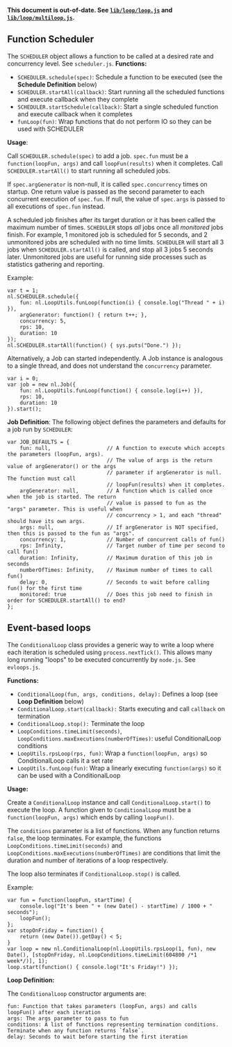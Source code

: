 **This document is out-of-date. See [`lib/loop/loop.js`](https://github.com/benschmaus/nodeload/tree/master/lib/loop/loop.js) and [`lib/loop/multiloop.js`](https://github.com/benschmaus/nodeload/tree/master/lib/loop/multiloop.js).**

## Function Scheduler ##

The `SCHEDULER` object allows a function to be called at a desired rate and concurrency level. See `scheduler.js`.
**Functions:**

* `SCHEDULER.schedule(spec)`: Schedule a function to be executed (see the **Schedule Definition** below)
* `SCHEDULER.startAll(callback)`: Start running all the scheduled functions and execute callback when they complete
* `SCHEDULER.startSchedule(callback)`: Start a single scheduled function and execute callback when it completes
* `funLoop(fun)`: Wrap functions that do not perform IO so they can be used with SCHEDULER

**Usage**:

Call `SCHEDULER.schedule(spec)` to add a job. `spec.fun` must be a `function(loopFun, args)` and call `loopFun(results)` when it completes. Call `SCHEDULER.startAll()` to start running all scheduled jobs.

If `spec.argGenerator` is non-null, it is called `spec.concurrency` times on startup. One return value is passed as the second parameter to each concurrent execution of `spec.fun`.  If null, the value of `spec.args` is passed to all executions of `spec.fun` instead.

A scheduled job finishes after its target duration or it has been called the maximum number of times. `SCHEDULER` stops *all* jobs once all *monitored* jobs finish. For example, 1 monitored job is scheduled for 5 seconds, and 2 unmonitored jobs are scheduled with no time limits. `SCHEDULER` will start all 3 jobs when `SCHEDULER.startAll()` is called, and stop all 3 jobs 5 seconds later.  Unmonitored jobs are useful for running side processes such as statistics gathering and reporting.

Example:

    var t = 1;
    nl.SCHEDULER.schedule({
        fun: nl.LoopUtils.funLoop(function(i) { console.log("Thread " + i) }),
        argGenerator: function() { return t++; },
        concurrency: 5,
        rps: 10,
        duration: 10
    });
    nl.SCHEDULER.startAll(function() { sys.puts("Done.") });

Alternatively, a Job can started independently. A Job instance is analogous to a single thread, and does not understand the `concurrency` parameter.

    var i = 0;
    var job = new nl.Job({
        fun: nl.LoopUtils.funLoop(function() { console.log(i++) }),
        rps: 10,
        duration: 10
    }).start();

**Job Definition**: The following object defines the parameters and defaults for a job run by `SCHEDULER`:

    var JOB_DEFAULTS = {
        fun: null,                  // A function to execute which accepts the parameters (loopFun, args).
                                    // The value of args is the return value of argGenerator() or the args
                                    // parameter if argGenerator is null. The function must call 
                                    // loopFun(results) when it completes.
        argGenerator: null,         // A function which is called once when the job is started. The return
                                    // value is passed to fun as the "args" parameter. This is useful when
                                    // concurrency > 1, and each "thread" should have its own args.
        args: null,                 // If argGenerator is NOT specified, then this is passed to the fun as "args".
        concurrency: 1,             // Number of concurrent calls of fun()
        rps: Infinity,              // Target number of time per second to call fun()
        duration: Infinity,         // Maximum duration of this job in seconds
        numberOfTimes: Infinity,    // Maximum number of times to call fun()
        delay: 0,                   // Seconds to wait before calling fun() for the first time
        monitored: true             // Does this job need to finish in order for SCHEDULER.startAll() to end?
    };


## Event-based loops ##

The `ConditionalLoop` class provides a generic way to write a loop where each iteration is scheduled using `process.nextTick()`. This allows many long running "loops" to be executed concurrently by `node.js`. See `evloops.js`.

**Functions:**

* `ConditionalLoop(fun, args, conditions, delay):` Defines a loop (see **Loop Definition** below)
* `ConditionalLoop.start(callback):` Starts executing and call `callback` on termination
* `ConditionalLoop.stop():` Terminate the loop
* `LoopConditions.timeLimit(seconds)`, `LoopConditions.maxExecutions(numberOfTimes)`: useful ConditionalLoop conditions
* `LoopUtils.rpsLoop(rps, fun)`: Wrap a `function(loopFun, args)` so ConditionalLoop calls it a set rate
* `LoopUtils.funLoop(fun)`: Wrap a linearly executing `function(args)` so it can be used with a ConditionalLoop 

**Usage:**

Create a `ConditionalLoop` instance and call `ConditionalLoop.start()` to execute the loop. A function given to `ConditionalLoop` must be a `function(loopFun, args)` which ends by calling `loopFun()`.

The `conditions` parameter is a list of functions. When any function returns `false`, the loop terminates. For example, the functions `LoopConditions.timeLimit(seconds)` and `LoopConditions.maxExecutions(numberOfTimes)` are conditions that limit the duration and number of iterations of a loop respectively.

The loop also terminates if `ConditionalLoop.stop()` is called.

Example:

    var fun = function(loopFun, startTime) {
        console.log("It's been " + (new Date() - startTime) / 1000 + " seconds");
        loopFun();
    };
    var stopOnFriday = function() {
        return (new Date()).getDay() < 5;
    }
    var loop = new nl.ConditionalLoop(nl.LoopUtils.rpsLoop(1, fun), new Date(), [stopOnFriday, nl.LoopConditions.timeLimit(604800 /*1 week*/)], 1);
    loop.start(function() { console.log("It's Friday!") });

**Loop Definition:**

The `ConditionalLoop` constructor arguments are:

    fun: Function that takes parameters (loopFun, args) and calls loopFun() after each iteration
    args: The args parameter to pass to fun
    conditions: A list of functions representing termination conditions. Terminate when any function returns `false`.
    delay: Seconds to wait before starting the first iteration